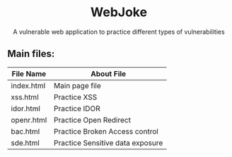 <h1 align="center">WebJoke</h1>
<p align="center">A vulnerable web application to practice different types of vulnerabilities</p>

## Main files:

|File Name | About File                     |  
|----------|--------------------------------|
|index.html|Main page file                  |
|xss.html  |Practice XSS                    |
|idor.html |Practice IDOR                   |
|openr.html|Practice Open Redirect          |
|bac.html  |Practice Broken Access control  |
|sde.html  |Practice Sensitive data exposure|

